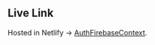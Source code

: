  ## Live Link
Hosted in Netlify -> [AuthFirebaseContext](https://glittery-torte-e9be02.netlify.app).
